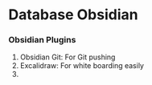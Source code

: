 
# Database Obsidian



### Obsidian Plugins


1. Obsidian Git: For Git pushing
2. Excalidraw: For white boarding easily
3. 

